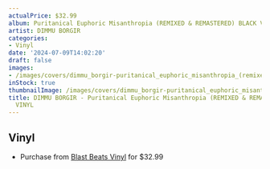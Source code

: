 ```yaml
---
actualPrice: $32.99
album: Puritanical Euphoric Misanthropia (REMIXED & REMASTERED) BLACK VINYL
artist: DIMMU BORGIR
categories:
- Vinyl
date: '2024-07-09T14:02:20'
draft: false
images:
- /images/covers/dimmu_borgir-puritanical_euphoric_misanthropia_(remixed_&_remastered)_black_vinyl.jpg
inStock: true
thumbnailImage: /images/covers/dimmu_borgir-puritanical_euphoric_misanthropia_(remixed_&_remastered)_black_vinyl-thumb.jpg
title: DIMMU BORGIR - Puritanical Euphoric Misanthropia (REMIXED & REMASTERED) BLACK
  VINYL
---
```


## Vinyl
* Purchase from [Blast Beats Vinyl](https://blastbeatsvinyl.com/products/dimmu-borgir-puritanical-euphoric-misanthropia-remixed-remastered-black-vinyl-2lp) for $32.99
